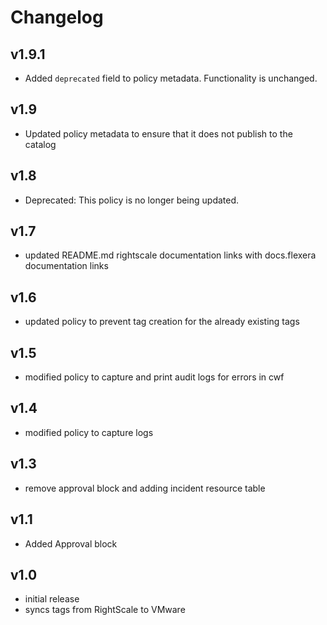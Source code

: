 # Changelog

## v1.9.1

- Added `deprecated` field to policy metadata. Functionality is unchanged.

## v1.9

- Updated policy metadata to ensure that it does not publish to the catalog

## v1.8

- Deprecated: This policy is no longer being updated.

## v1.7

- updated README.md rightscale documentation links with docs.flexera documentation links

## v1.6

- updated policy to prevent tag creation for the already existing tags

## v1.5

- modified policy to capture and print audit logs for errors in cwf

## v1.4

- modified policy to capture logs

## v1.3

- remove approval block and adding incident resource table

## v1.1

- Added Approval block

## v1.0

- initial release
- syncs tags from RightScale to VMware
